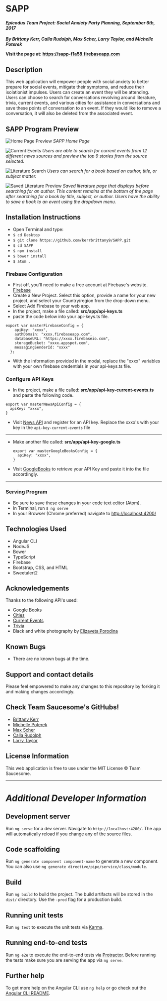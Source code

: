 # SAPP

#### _Epicodus Team Project: Social Anxiety Party Planning, September 6th, 2017_
**_By Brittany Kerr, Calla Rudolph, Max Scher, Larry Taylor, and Michelle Poterek_**

**Visit the page at: https://sapp-f1a58.firebaseapp.com**
## Description
This web application will empower people with social anxiety to better prepare for social events, mitigate their symptoms, and reduce their isolationist impulses. Users can create an event they will be attending. Users can choose to search for conversations revolving around literature, trivia, current events, and various cities for assistance in conversations and save these points of conversation to an event. If they would like to remove a conversation, it will also be deleted from the associated event.
## SAPP Program Preview
![Home Page Preview](src/assets/img/HomePreview.png)
_SAPP Home Page_

![Current Events](src/assets/img/CurrentEventsSearch.png)
_Users are able to search for current events from 12 different news sources and preview the top 9 stories from the source selected._

![Literature Search](src/assets/img/LiteratureSearch.png)
_Users can search for a book based on author, title, or subject matter._

![Saved Literature Preview](src/assets/img/SavedBooks.png)
_Saved literature page that displays before searching for an author. This content remains at the bottom of the page after searching for a book by title, subject, or author. Users have the ability to save a book to an event using the dropdown menu._



## Installation Instructions
* Open Terminal and type:
* `$ cd Desktop`
* `$ git clone https://github.com/kerrbrittany9/SAPP.git`
* `$ cd SAPP`
* `$ npm install`
* `$ bower install`
* `$ atom .`

### Firebase Configuration
* First off, you'll need to make a free account at Firebase's website. [Firebase](https://www.learnhowtoprogram.com/javascript/angular-extended/firebase-introduction-and-setup)
* Create a New Project. Select this option, provide a name for your new project, and select your Country/region from the drop-down menu.
* Select Add Firebase to your web app.
* In the project, make a file called: **src/app/api-keys.ts**
* paste the code below into your api-keys.ts file.

````
export var masterFirebaseConfig = {
    apiKey: "xxxx",
    authDomain: "xxxx.firebaseapp.com",
    databaseURL: "https://xxxx.firebaseio.com",
    storageBucket: "xxxx.appspot.com",
    messagingSenderId: "xxxx"
  };

````
* With the information provided in the modal, replace the "xxxx" variables with your own firebase credentials in your api-keys.ts file.

### Configure API Keys

* In the project, make a file called: **src/app/api-key-current-events.ts** and paste the following code.
````
export var masterNewsApiConfig = {
  apiKey: "xxxx",
}
````
* Visit [News API](https://newsapi.org/register) and register for an API key. Replace the xxxx's with your key in the `api-key-current-events` file
----

* Make another file called: **src/app/api-key-google.ts**

  ````
  export var masterGoogleBooksConfig = {
    apiKey: "xxxx",
  }
  ````

* Visit [GoogleBooks](https://console.developers.google.com/projectselector/apis/credentials) to retrieve your API Key and paste it into the file accordingly.
----

### Serving Program
* Be sure to save these changes in your code text editor (Atom).
* In Terminal, run `$ ng serve`
* In your Browser (Chrome preferred) navigate to [http://localhost:4200/](http://localhost:4200/)


## Technologies Used
* Angular CLI
* NodeJS
* Bower
* TypeScript
* Firebase
* Bootstrap, CSS, and HTML
* Sweetalert2

## Acknowledgements
Thanks to the following API's used:
  * [Google Books](https://console.developers.google.com/apis/library?project=project-name-179116&q=google%20book)
  * [Cities](https://developers.teleport.org/api/getting_started/#life_quality_ua)
  * [Current Events](https://newsapi.org/)
  * [Trivia](https://opentdb.com/api_config.php)
  * Black and white photography by [Elizaveta Porodina](https://www.behance.net/gallery/56210021/Air-becomes-Wind)

## Known Bugs
* There are no known bugs at the time.

## Support and contact details
Please feel empowered to make any changes to this repository by forking it and making changes accordingly.

## Check Team Saucesome's GitHubs!
* [Brittany Kerr](https://github.com/kerrbrittany9)
* [Michelle Poterek](https://github.com/PoterekM)
* [Max Scher](https://github.com/maxobaxo)
* [Calla Rudolph](https://github.com/CallaRudolph)
* [Larry Taylor](https://github.com/larryjtaylor)

## License Information
This web application is free to use under the MIT License &copy; Team Saucesome.

----


# _Additional Developer Information_

## Development server

Run `ng serve` for a dev server. Navigate to `http://localhost:4200/`. The app will automatically reload if you change any of the source files.

## Code scaffolding

Run `ng generate component component-name` to generate a new component. You can also use `ng generate directive/pipe/service/class/module`.

## Build

Run `ng build` to build the project. The build artifacts will be stored in the `dist/` directory. Use the `-prod` flag for a production build.

## Running unit tests

Run `ng test` to execute the unit tests via [Karma](https://karma-runner.github.io).

## Running end-to-end tests

Run `ng e2e` to execute the end-to-end tests via [Protractor](http://www.protractortest.org/).
Before running the tests make sure you are serving the app via `ng serve`.

## Further help

To get more help on the Angular CLI use `ng help` or go check out the [Angular CLI README](https://github.com/angular/angular-cli/blob/master/README.md).
